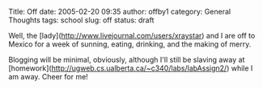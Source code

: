 Title: Off
date: 2005-02-20 09:35
author: offby1
category: General Thoughts
tags: school
slug: off
status: draft

Well, the \[lady\](<http://www.livejournal.com/users/xraystar>) and I are off to Mexico for a week of sunning, eating, drinking, and the making of merry.

Blogging will be minimal, obviously, although I\'ll still be slaving away at \[homework\](<http://ugweb.cs.ualberta.ca/~c340/labs/labAssign2/>) while I am away. Cheer for me!
